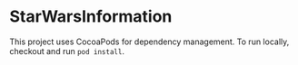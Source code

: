 # StarWarsInformation

This project uses CocoaPods for dependency management. To run locally, checkout and run `pod install`.
